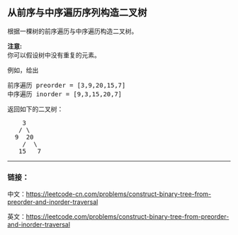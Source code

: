 ## 从前序与中序遍历序列构造二叉树

<p>根据一棵树的前序遍历与中序遍历构造二叉树。</p>

<p><strong>注意:</strong><br>
你可以假设树中没有重复的元素。</p>

<p>例如，给出</p>

<pre>前序遍历 preorder =&nbsp;[3,9,20,15,7]
中序遍历 inorder = [9,3,15,20,7]</pre>

<p>返回如下的二叉树：</p>

<pre>    3
   / \
  9  20
    /  \
   15   7</pre>

-----

### 链接：

中文：https://leetcode-cn.com/problems/construct-binary-tree-from-preorder-and-inorder-traversal

英文：https://leetcode.com/problems/construct-binary-tree-from-preorder-and-inorder-traversal
